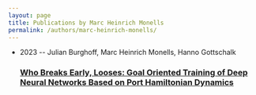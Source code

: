 ```yaml
---
layout: page
title: Publications by Marc Heinrich Monells
permalink: /authors/marc-heinrich-monells/
---
```


<ul class="post-list">
<li><span class='post-meta'>2023 -- Julian Burghoff, Marc Heinrich Monells, Hanno Gottschalk</span><h3><a class='post-link' href='../../who-breaks-early-looses-goal-oriented-training-of-deep-neural-networks-based-on-port-hamiltonian-dynamics'>Who Breaks Early, Looses: Goal Oriented Training of Deep Neural Networks Based on Port Hamiltonian Dynamics</a></h3></li>

</ul>
